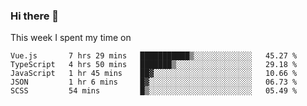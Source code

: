 ### Hi there 👋

<!--
**qiruohan/qiruohan** is a ✨ _special_ ✨ repository because its `README.md` (this file) appears on your GitHub profile.

Here are some ideas to get you started:

- 🔭 I’m currently working on ...
- 🌱 I’m currently learning ...
- 👯 I’m looking to collaborate on ...
- 🤔 I’m looking for help with ...
- 💬 Ask me about ...
- 📫 How to reach me: ...
- 😄 Pronouns: ...
- ⚡ Fun fact: ...
-->

This week I spent my time on 
<!--START_SECTION:waka-->
```text
Vue.js       7 hrs 29 mins   ███████████▒░░░░░░░░░░░░░   45.27 % 
TypeScript   4 hrs 50 mins   ███████▒░░░░░░░░░░░░░░░░░   29.18 % 
JavaScript   1 hr 45 mins    ██▓░░░░░░░░░░░░░░░░░░░░░░   10.66 % 
JSON         1 hr 6 mins     █▓░░░░░░░░░░░░░░░░░░░░░░░   06.73 % 
SCSS         54 mins         █▒░░░░░░░░░░░░░░░░░░░░░░░   05.49 % 
```
<!--END_SECTION:waka-->
